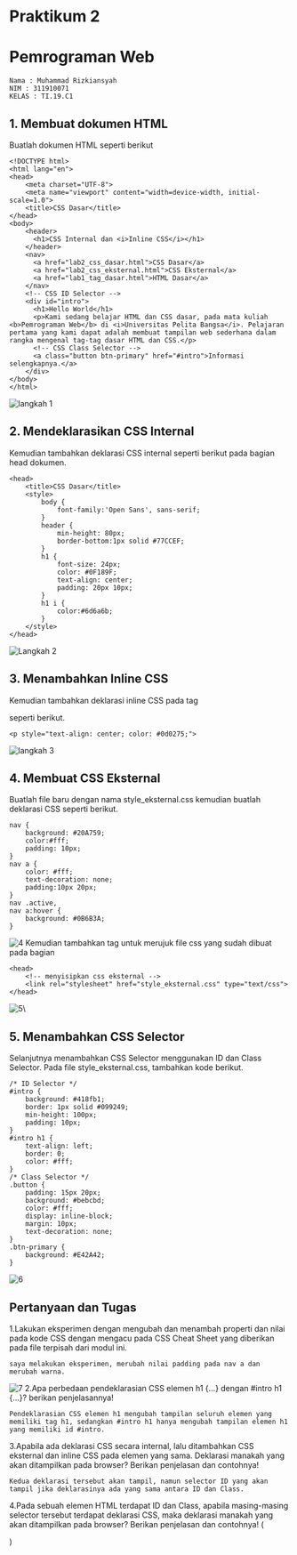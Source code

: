 # Praktikum 2
# Pemrograman Web 

```
Nama : Muhammad Rizkiansyah
NIM : 311910071
KELAS : TI.19.C1
```
## 1. Membuat dokumen HTML
Buatlah dokumen HTML seperti berikut
```
<!DOCTYPE html>
<html lang="en">
<head>
    <meta charset="UTF-8">
    <meta name="viewport" content="width=device-width, initial-scale=1.0">
    <title>CSS Dasar</title>
</head>
<body>
    <header>
      <h1>CSS Internal dan <i>Inline CSS</i></h1>
    </header>
    <nav>
      <a href="lab2_css_dasar.html">CSS Dasar</a>
      <a href="lab2_css_eksternal.html">CSS Eksternal</a>
      <a href="lab1_tag_dasar.html">HTML Dasar</a>
    </nav>
    <!-- CSS ID Selector -->
    <div id="intro">
      <h1>Hello World</h1>
      <p>Kami sedang belajar HTML dan CSS dasar, pada mata kuliah <b>Pemrograman Web</b> di <i>Universitas Pelita Bangsa</i>. Pelajaran pertama yang kami dapat adalah membuat tampilan web sederhana dalam rangka mengenal tag-tag dasar HTML dan CSS.</p>
      <!-- CSS Class Selector -->
      <a class="button btn-primary" href="#intro">Informasi selengkapnya.</a>
    </div>
</body>
</html>
```
![langkah 1](https://user-images.githubusercontent.com/81818687/114202393-558bfa80-9981-11eb-8685-c73cf71e8ace.png)
## 2. Mendeklarasikan CSS Internal
Kemudian tambahkan deklarasi CSS internal seperti berikut pada bagian head dokumen.
```
<head>
    <title>CSS Dasar</title>
    <style>
        body {
            font-family:'Open Sans', sans-serif;
        }
        header {
            min-height: 80px;
            border-bottom:1px solid #77CCEF;
        }
        h1 {
            font-size: 24px;
            color: #0F189F;
            text-align: center;
            padding: 20px 10px;
        }
        h1 i {
            color:#6d6a6b;
        }
    </style>
</head>
```
![Langkah 2](https://user-images.githubusercontent.com/81818687/114202780-bca9af00-9981-11eb-966a-af751c33655a.png)
## 3. Menambahkan Inline CSS
Kemudian tambahkan deklarasi inline CSS pada tag

seperti berikut.
``` 
<p style="text-align: center; color: #0d0275;">
```
![langkah 3](https://user-images.githubusercontent.com/81818687/114203074-04c8d180-9982-11eb-842a-b60fddf667cd.png)
## 4. Membuat CSS Eksternal
Buatlah file baru dengan nama style_eksternal.css kemudian buatlah deklarasi CSS seperti berikut.
```
nav {
    background: #20A759;
    color:#fff;
    padding: 10px;
}
nav a {
    color: #fff;
    text-decoration: none;
    padding:10px 20px;
}
nav .active,
nav a:hover {
    background: #0B6B3A;
}
```
![4](https://user-images.githubusercontent.com/81818687/114203321-3f326e80-9982-11eb-828c-13d56c1d4fa5.png)
Kemudian tambahkan tag untuk merujuk file css yang sudah dibuat pada bagian
```
<head>
    <!-- menyisipkan css eksternal -->
    <link rel="stylesheet" href="style_eksternal.css" type="text/css">
</head>
```
![5](https://user-images.githubusercontent.com/81818687/114203482-6b4def80-9982-11eb-905e-3ba84f274d71.png)\
## 5. Menambahkan CSS Selector
Selanjutnya menambahkan CSS Selector menggunakan ID dan Class Selector. Pada file style_eksternal.css, tambahkan kode berikut.
```
/* ID Selector */
#intro {
    background: #418fb1;
    border: 1px solid #099249;
    min-height: 100px;
    padding: 10px;
}
#intro h1 {
    text-align: left;
    border: 0;
    color: #fff;
}
/* Class Selector */
.button {
    padding: 15px 20px;
    background: #bebcbd;
    color: #fff;
    display: inline-block;
    margin: 10px;
    text-decoration: none;
}
.btn-primary {
    background: #E42A42;
}
```
![6](https://user-images.githubusercontent.com/81818687/114203647-8caedb80-9982-11eb-994b-ee066fdd97bc.png)
## Pertanyaan dan Tugas
1.Lakukan eksperimen dengan mengubah dan menambah properti dan nilai pada kode CSS dengan mengacu pada CSS Cheat Sheet yang diberikan pada file terpisah dari modul ini.
```
saya melakukan eksperimen, merubah nilai padding pada nav a dan merubah warna.
```
![7](https://user-images.githubusercontent.com/81818687/114203963-db5c7580-9982-11eb-9fd3-2548f5fce49d.png)
2.Apa perbedaan pendeklarasian CSS elemen h1 {...} dengan #intro h1 {...}? berikan penjelasannya!
```
Pendeklarasian CSS elemen h1 mengubah tampilan seluruh elemen yang memiliki tag h1, sedangkan #intro h1 hanya mengubah tampilan elemen h1 yang memiliki id #intro.
```
3.Apabila ada deklarasi CSS secara internal, lalu ditambahkan CSS eksternal dan inline CSS pada elemen yang sama. Deklarasi manakah yang akan ditampilkan pada browser? Berikan penjelasan dan contohnya!
```
Kedua deklarasi tersebut akan tampil, namun selector ID yang akan tampil jika deklarasinya ada yang sama antara ID dan Class.
```
4.Pada sebuah elemen HTML terdapat ID dan Class, apabila masing-masing selector tersebut 
terdapat deklarasi CSS, maka deklarasi manakah yang akan ditampilkan pada browser? 
Berikan penjelasan dan contohnya! ( <p id="paragraf-1" class="text-paragraf"> )






